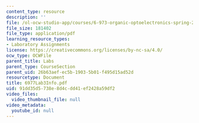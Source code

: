 ```yaml
---
content_type: resource
description: ''
file: /ol-ocw-studio-app/courses/6-973-organic-optoelectronics-spring-2003/91dd35d5738e8d4cdd41ef2428a59df2_6977Lab3Info.pdf
file_size: 181402
file_type: application/pdf
learning_resource_types:
- Laboratory Assignments
license: https://creativecommons.org/licenses/by-nc-sa/4.0/
ocw_type: OCWFile
parent_title: Labs
parent_type: CourseSection
parent_uid: 26b63aef-ec5b-1903-5b01-f495d15ad52d
resourcetype: Document
title: 6977Lab3Info.pdf
uid: 91dd35d5-738e-8d4c-dd41-ef2428a59df2
video_files:
  video_thumbnail_file: null
video_metadata:
  youtube_id: null
---
```

